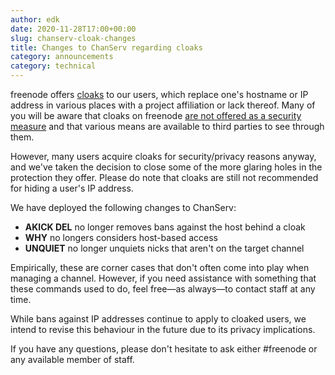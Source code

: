 ```yaml
---
author: edk
date: 2020-11-28T17:00+00:00
slug: chanserv-cloak-changes
title: Changes to ChanServ regarding cloaks
category: announcements
category: technical
---
```


freenode offers [cloaks](/kb/answer/cloaks) to our users, which replace one's
hostname or IP address in various places with a project affiliation or lack
thereof. Many of you will be aware that cloaks on freenode [are not offered as a
security measure](/kb/answer/cloaks#cloaks-do-not-effectively-hide-your-ip) and
that various means are available to third parties to see through them.

However, many users acquire cloaks for security/privacy reasons anyway, and
we've taken the decision to close some of the more glaring holes in the
protection they offer. Please do note that cloaks are still not recommended
for hiding a user's IP address.

We have deployed the following changes to ChanServ:

 * **AKICK DEL** no longer removes bans against the host behind a cloak
 * **WHY** no longers considers host-based access
 * **UNQUIET** no longer unquiets nicks that aren't on the target channel

Empirically, these are corner cases that don't often come into play when
managing a channel. However, if you need assistance with something that these
commands used to do, feel free—as always—to contact staff at any time.

While bans against IP addresses continue to apply to cloaked users, we intend to
revise this behaviour in the future due to its privacy implications.

If you have any questions, please don't hesitate to ask either #freenode or any
available member of staff.
